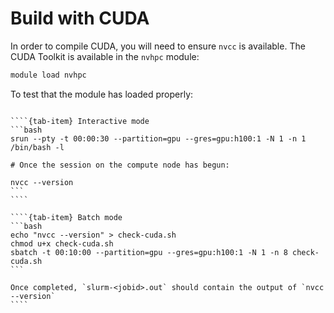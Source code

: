 # Build with CUDA

In order to compile CUDA, you will need to ensure `nvcc` is available.
The CUDA Toolkit is available in the `nvhpc` module:

```bash
module load nvhpc
```

To test that the module has loaded properly:

`````{tab-set}

````{tab-item} Interactive mode
```bash
srun --pty -t 00:00:30 --partition=gpu --gres=gpu:h100:1 -N 1 -n 1 /bin/bash -l

# Once the session on the compute node has begun:

nvcc --version
```
````

````{tab-item} Batch mode
```bash
echo "nvcc --version" > check-cuda.sh
chmod u+x check-cuda.sh
sbatch -t 00:10:00 --partition=gpu --gres=gpu:h100:1 -N 1 -n 8 check-cuda.sh
```

Once completed, `slurm-<jobid>.out` should contain the output of `nvcc --version`
````
`````
